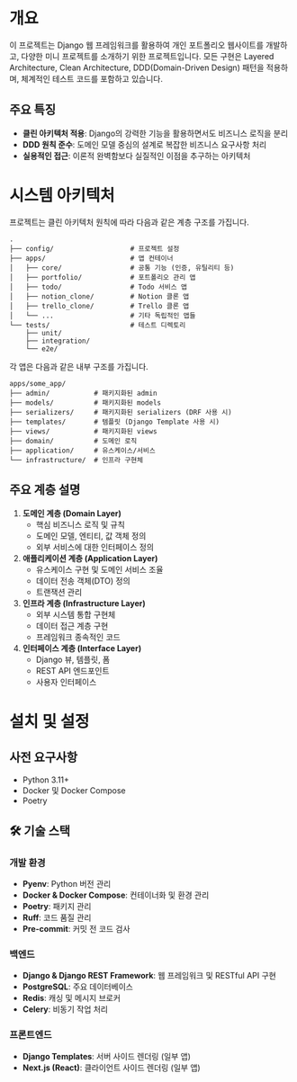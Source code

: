 # 개요

이 프로젝트는 Django 웹 프레임워크를 활용하여 개인 포트폴리오 웹사이트를 개발하고, 다양한 미니 프로젝트를 소개하기 위한 프로젝트입니다.
모든 구현은 Layered Architecture, Clean Architecture, DDD(Domain-Driven Design) 패턴을 적용하며, 체계적인 테스트 코드를 포함하고 있습니다.

## 주요 특징

- **클린 아키텍처 적용**: Django의 강력한 기능을 활용하면서도 비즈니스 로직을 분리
- **DDD 원칙 준수**: 도메인 모델 중심의 설계로 복잡한 비즈니스 요구사항 처리
- **실용적인 접근**: 이론적 완벽함보다 실질적인 이점을 추구하는 아키텍처

# 시스템 아키텍처

프로젝트는 클린 아키텍처 원칙에 따라 다음과 같은 계층 구조를 가집니다.

```
.
├── config/                   # 프로젝트 설정
├── apps/                     # 앱 컨테이너
│   ├── core/                 # 공통 기능 (인증, 유틸리티 등)
│   ├── portfolio/            # 포트폴리오 관리 앱
│   ├── todo/                 # Todo 서비스 앱
│   ├── notion_clone/         # Notion 클론 앱
│   ├── trello_clone/         # Trello 클론 앱
│   └── ...                   # 기타 독립적인 앱들
└── tests/                    # 테스트 디렉토리
    ├── unit/
    ├── integration/
    └── e2e/
```

각 앱은 다음과 같은 내부 구조를 가집니다.

```
apps/some_app/
├── admin/           # 패키지화된 admin
├── models/          # 패키지화된 models
├── serializers/     # 패키지화된 serializers (DRF 사용 시)
├── templates/       # 템플릿 (Django Template 사용 시)
├── views/           # 패키지화된 views
├── domain/          # 도메인 로직
├── application/     # 유스케이스/서비스
└── infrastructure/  # 인프라 구현체
```

## 주요 계층 설명

1. **도메인 계층 (Domain Layer)**
    - 핵심 비즈니스 로직 및 규칙
    - 도메인 모델, 엔티티, 값 객체 정의
    - 외부 서비스에 대한 인터페이스 정의
2. **애플리케이션 계층 (Application Layer)**
    - 유스케이스 구현 및 도메인 서비스 조율
    - 데이터 전송 객체(DTO) 정의
    - 트랜잭션 관리
3. **인프라 계층 (Infrastructure Layer)**
    - 외부 시스템 통합 구현체
    - 데이터 접근 계층 구현
    - 프레임워크 종속적인 코드
4. **인터페이스 계층 (Interface Layer)**
    - Django 뷰, 템플릿, 폼
    - REST API 엔드포인트
    - 사용자 인터페이스

# 설치 및 설정

## 사전 요구사항

- Python 3.11+
- Docker 및 Docker Compose
- Poetry

## 🛠️ 기술 스택

### 개발 환경

- **Pyenv**: Python 버전 관리
- **Docker & Docker Compose**: 컨테이너화 및 환경 관리
- **Poetry**: 패키지 관리
- **Ruff**: 코드 품질 관리
- **Pre-commit**: 커밋 전 코드 검사

### 백엔드

- **Django & Django REST Framework**: 웹 프레임워크 및 RESTful API 구현
- **PostgreSQL**: 주요 데이터베이스
- **Redis**: 캐싱 및 메시지 브로커
- **Celery**: 비동기 작업 처리

### 프론트엔드

- **Django Templates**: 서버 사이드 렌더링 (일부 앱)
- **Next.js (React)**: 클라이언트 사이드 렌더링 (일부 앱)
